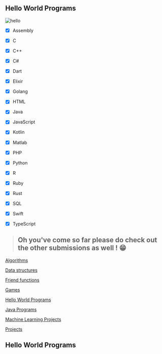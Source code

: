 ## Hello World Programs
![hello](https://i.imgur.com/K0HTz3o.png)

- [x] Assembly
- [x] C
- [x] C++
- [x] C#
- [x] Dart
- [x] Elixir
- [x] Golang
- [x] HTML
- [x] Java
- [x] JavaScript
- [x] Kotlin
- [x] Matlab
- [x] PHP
- [x] Python                                                                 
- [x] R
- [x] Ruby
- [x] Rust
- [x] SQL
- [x] Swift
- [X] TypeScript

 
> ## Oh you've come so far please do check out the other submissions as well ! 😁
[Algorithms](https://github.com/Mustafiz04/Contribute-to-HacktoberFest2020/tree/main/Algorithms)

[Data structures](https://github.com/Mustafiz04/Contribute-to-HacktoberFest2020/tree/main/Data%20Structure)

[Friend functions](https://github.com/Mustafiz04/Contribute-to-HacktoberFest2020/tree/main/Friend%20Function)

[Games](https://github.com/Mustafiz04/Contribute-to-HacktoberFest2020/tree/main/Games)

[Hello World Programs](https://github.com/Mustafiz04/Contribute-to-HacktoberFest2020/tree/main/Hello%20World%20Programs)

[Java Programs](https://github.com/Mustafiz04/Contribute-to-HacktoberFest2020/tree/main/Java%20programs)

[Machine Learning Projects](https://github.com/Mustafiz04/Contribute-to-HacktoberFest2020/tree/main/Machine%20Learning%20Projects)

[Projects](https://github.com/Mustafiz04/Contribute-to-HacktoberFest2020/tree/main/Projects)
## Hello World Programs
